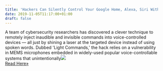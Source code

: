 ```yaml
---
title: 'Hackers Can Silently Control Your Google Home, Alexa, Siri With Laser Light'
date: 2019-11-05T11:17:00+01:00
draft: false
---
```


A team of cybersecurity researchers has discovered a clever technique to remotely inject inaudible and invisible commands into voice-controlled devices — all just by shining a laser at the targeted device instead of using spoken words. Dubbed 'Light Commands,' the hack relies on a vulnerability in MEMS microphones embedded in widely-used popular voice-controllable systems that unintentionally![](http://feeds.feedburner.com/~r/TheHackersNews/~4/qfTKEDAHKrY)  
[Read Here»](https://thehackernews.com/2019/11/hacking-voice-assistant-laser.html)